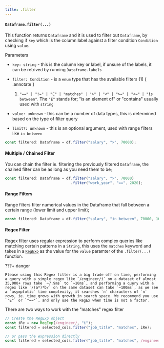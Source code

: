 ```yaml
---
title: .filter
---
```


#### `Dataframe.filter(...)`
This function returns `Dataframe` and it is used to filter out `Dataframe`, by checking if `key` which is the column label against a filter condition `Condition` using `value`.

Parameters

- `key: string` - this is the column key or label, if unsure of the labels, it can be retrived by running `Dataframe.labels`
- `filter: Condition` - is a `enum` type that has the available filters (1) 
    { .annotate }
   
    1. `"==" | "!=" | "E" | "matches" | ">" | "<" | ">=" | "<=" | "is between"`. The `"E"` stands for; "is an element of" or "contains" usually used with `string`

- `value: unknown` - this can be a number of data types, this is determined based on the type of filter query
- `limit?: unknown` - this is an optional argument, used with range filters like `in between`

```typescript
const filtered: Dataframe = df.filter("salary", ">", 70000);
```

#### Multiple / Chained Filter
You can chain the filter ie. filtering the previously filtered `Dataframe`, the chained filter can be as long as you need them to be;

```typescript
const filtered: Dataframe = df.filter("salary", ">", 70000)
                              .filter("work_year", "==", 2020);
```

#### Range Filters
Range filters filter numerical values in the Dataframe that fall between a certain range (lower limit and upper limit);

```typescript
const filtered: Dataframe = df.filter("salary", "in between", 70000, 100000);
```

#### Regex Filter
Regex filter uses regular expression to perform complex queries like matching certain patterns in a `String`, this uses the `matches` keyword and takes in a [`RegExp`](https://developer.mozilla.org/en-US/docs/Web/JavaScript/Reference/Global_Objects/RegExp) as the value for the `value` paramter of the `.filter(...)` function.

???+ danger

    Please using this Regex filter is a big trade off on time, performing a query with a simple regex like `/engineer/i` on a dataset of almost 35,000+ rows take `~7.9ms` to `~10ms`, and performing a query with a regex like `/(a*)*b/` on the same dataset can take `~100ms`, as we see a `asymptotic` time complexity, it searches `n` characters of `n` rows, ie. time grows with growth in search space. We recommend you use `"E"` or `"=="`, and only use the RegEx when time is not a factor.

There are two ways to work with the "matches" regex filter

```typescript
// Create the RegExp object
const iRe = new RegExp(/engineer/, "i");
const filtered = selected_cols.filter("job_title", "matches", iRe);

// or pass the expression directly
const filtered = selected_cols.filter("job_title", "matches", /engineer/i);
```